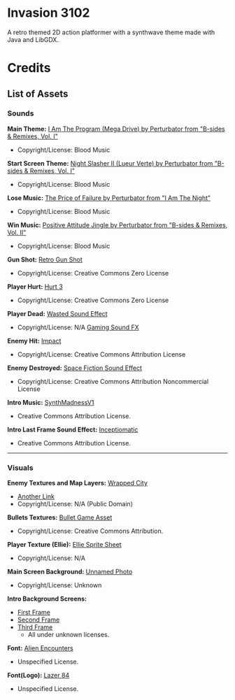 # Invasion 3102

A retro themed 2D action platformer with a synthwave theme made with Java and LibGDX.








# Credits

## List of Assets

### Sounds

**Main Theme:** [I Am The Program (Mega Drive) by Perturbator from "B-sides & Remixes, Vol. I"](https://youtu.be/CNR0XN5SEko) 
- Copyright/License: Blood Music

**Start Screen Theme:** [Night Slasher II (Lueur Verte) by Perturbator from "B-sides & Remixes, Vol. I"](https://youtu.be/D1bX49IuY2o)
- Copyright/License: Blood Music

**Lose Music:** [The Price of Failure by Perturbator from "I Am The Night"](https://youtu.be/0Ry2pjYgiLU)
- Copyright/License: Blood Music

**Win Music:** [Positive Attitude Jingle by Perturbator from "B-sides & Remixes, Vol. II"](https://blood-music.bandcamp.com/album/b-sides-and-remixes-vol-ii)
- Copyright/License: Blood Music

**Gun Shot:** [Retro Gun Shot](https://freesound.org/people/josepharaoh99/sounds/363698/)
- Copyright/License: Creative Commons Zero License

**Player Hurt:** [Hurt 3](https://freesound.org/people/Christopherderp/sounds/342231/)
- Copyright/License: Creative Commons Zero License


**Player Dead:** [Wasted Sound Effect](https://youtu.be/K3kFQHKE0LA)
- Copyright/License: N/A [Gaming Sound FX](https://www.youtube.com/channel/UCi-xN4ZB6e-0JcXzvBEomlw)


**Enemy Hit:** [Impact](https://freesound.org/people/AlienXXX/sounds/196215/)
- Copyright/License: Creative Commons Attribution License


**Enemy Destroyed:** [Space Fiction Sound Effect](https://freesound.org/people/Robinhood76/sounds/331156/)
- Copyright/License: Creative Commons Attribution Noncommercial License

**Intro Music:** [SynthMadnessV1](https://freesound.org/people/Michael-DB/sounds/393839/)
- Creative Commons Attribution License.

**Intro Last Frame Sound Effect:** [Inceptiomatic](https://freesound.org/people/Benboncan/sounds/104675/)
- Creative Commons Attribution License.
_____

### Visuals

**Enemy Textures and Map Layers:** [Wrapped City](http://pixelgameart.org/web/portfolio/warped-city/)
  - [Another Link](https://ansimuz.itch.io/warped-city)
- Copyright/License: N/A (Public Domain)


**Bullets Textures:** [Bullet Game Asset](https://opengameart.org/content/bullets-game-asset)
- Copyright/License: Creative Commons Attribution.


**Player Texture (Ellie):** [Ellie Sprite Sheet](https://petey90.itch.io/ellie-sprite-sheet)
- Copyright/License: N/A


**Main Screen Background:** [Unnamed Photo](https://wall.alphacoders.com/big.php?i=880175)
- Copyright/License: Unknown


**Intro Background Screens:**
- [First Frame](https://wall.alphacoders.com/big.php?i=903637)
- [Second Frame](https://wall.alphacoders.com/big.php?i=865098)
- [Third Frame](https://wall.alphacoders.com/big.php?i=829969)
  - All under unknown licenses.
  
  
**Font:** [Alien Encounters](http://www.hipsthetic.com/alien-encounters-free-80s-font-family/)

  - Unspecified License.
  

**Font(Logo):** [Lazer 84](https://ghwdownload.com/download-lazer-84-free-fonts-available/)

  - Unspecified License.

